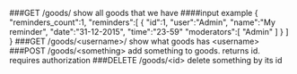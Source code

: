 ###GET /goods/
show all goods that we have
####input example
    {
       "reminders_count":1,
       "reminders":[
          {
            "id":1,
            "user":"Admin",
            "name":"My reminder",
            "date":"31-12-2015",
            "time":"23-59"
            "moderators":[
                "Admin"
            ]
          }
       ]
    }
###GET /goods/\<username\>/
show what goods has \<username\>
###POST /goods/\<something\>
add something to goods. returns id. requires authorization
###DELETE /goods/\<id\>
delete something by its id
